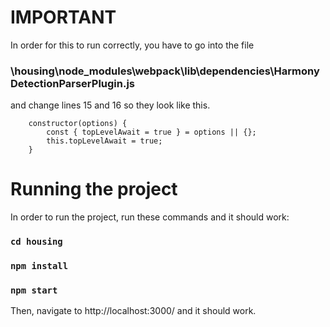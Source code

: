 # IMPORTANT

In order for this to run correctly, you have to go into the file

### \housing\node_modules\webpack\lib\dependencies\HarmonyDetectionParserPlugin.js 

and change lines 15 and 16 so they look like this.

        constructor(options) {
            const { topLevelAwait = true } = options || {};
            this.topLevelAwait = true;
        }   

# Running the project

In order to run the project, run these commands and it should work:

### `cd housing`

### `npm install`

### `npm start`

Then, navigate to http://localhost:3000/ and it should work.

